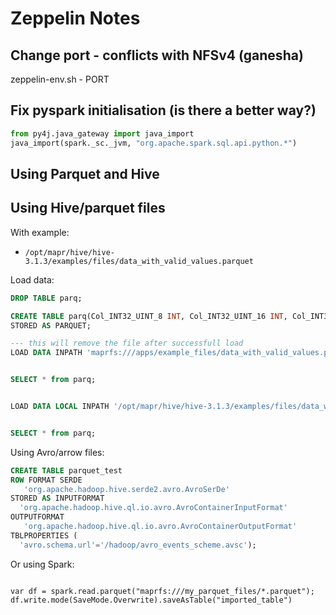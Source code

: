 # Zeppelin Notes

## Change port - conflicts with NFSv4 (ganesha)
zeppelin-env.sh - PORT


## Fix pyspark initialisation (is there a better way?)

```python
from py4j.java_gateway import java_import
java_import(spark._sc._jvm, "org.apache.spark.sql.api.python.*")
```

## Using Parquet and Hive

## Using Hive/parquet files

With example:

- `/opt/mapr/hive/hive-3.1.3/examples/files/data_with_valid_values.parquet`

Load data:

```sql
DROP TABLE parq;

CREATE TABLE parq(Col_INT32_UINT_8 INT, Col_INT32_UINT_16 INT, Col_INT32_UINT_32 INT, Col_INT64_UINT_64 BIGINT)
STORED AS PARQUET;

--- this will remove the file after successfull load
LOAD DATA INPATH 'maprfs:///apps/example_files/data_with_valid_values.parquet' INTO TABLE parq;


SELECT * from parq;


LOAD DATA LOCAL INPATH '/opt/mapr/hive/hive-3.1.3/examples/files/data_with_valid_values.parquet' INTO TABLE parq;


SELECT * from parq;
```

Using Avro/arrow files:

```sql
CREATE TABLE parquet_test
ROW FORMAT SERDE
   'org.apache.hadoop.hive.serde2.avro.AvroSerDe'
STORED AS INPUTFORMAT
  'org.apache.hadoop.hive.ql.io.avro.AvroContainerInputFormat'
OUTPUTFORMAT
   'org.apache.hadoop.hive.ql.io.avro.AvroContainerOutputFormat'
TBLPROPERTIES (
  'avro.schema.url'='/hadoop/avro_events_scheme.avsc');

```

Or using Spark:

```spark

var df = spark.read.parquet("maprfs:///my_parquet_files/*.parquet");
df.write.mode(SaveMode.Overwrite).saveAsTable("imported_table")

```
